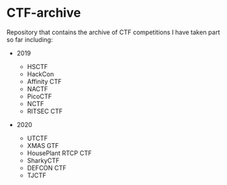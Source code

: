 # CTF-archive

Repository that contains the archive of CTF competitions I have taken part so far including:

- 2019
  - HSCTF
  - HackCon
  - Affinity CTF
  - NACTF
  - PicoCTF
  - NCTF
  - RITSEC CTF
 
- 2020
  - UTCTF
  - XMAS GTF
  - HousePlant RTCP CTF
  - SharkyCTF
  - DEFCON CTF
  - TJCTF
 
